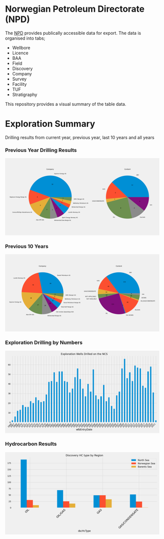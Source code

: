 # Norwegian Petroleum Directorate (NPD)
The [NPD](https://npd.no/en) provides publically accessible data for export.  The data is organised into tabs;
* Wellbore
* Licence
* BAA
* Field
* Discovery
* Company
* Survey
* Facility
* TUF
* Stratigraphy

This repository provides a visual summary of the table data.

# Exploration Summary
Drilling results from current year, previous year, last 10 years and all years

### Previous Year Drilling Results
![alt text](./figures/drilling_previous.png "Previous drilling results: Last year")

### Previous 10 Years
![alt text](./figures/drilling_10.png "Previous drilling results: 10 years")

### Exploration Drilling by Numbers
![](./figures/expl_yearly_drill.png)

### Hydrocarbon Results
![](./figures/discovery_results_type.png)
